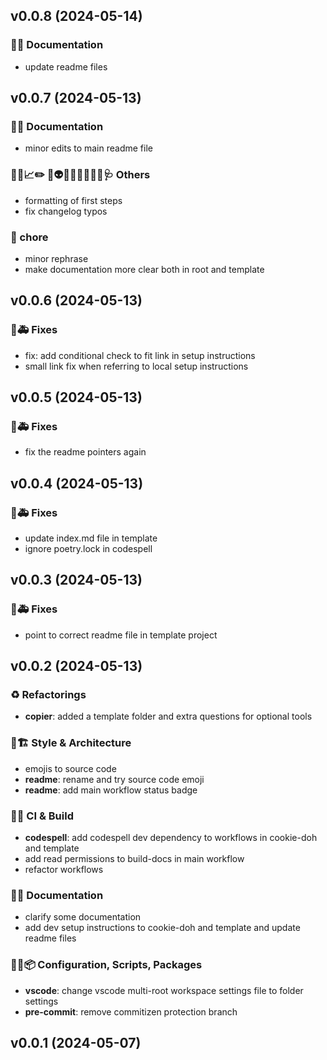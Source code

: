 ## v0.0.8 (2024-05-14)

### 📝💡 Documentation

- update readme files

## v0.0.7 (2024-05-13)

### 📝💡 Documentation

- minor edits to main readme file

### 🔐🚧📈✏️ 💩👽️🍻💬🥚🌱🚩🥅🩺 Others

- formatting of first steps
- fix changelog typos

### 🧹 chore

- minor rephrase
- make documentation more clear both in root and template

## v0.0.6 (2024-05-13)

### 🐛🚑️ Fixes

- fix: add conditional check to fit link in setup instructions
- small link fix when referring to local setup instructions

## v0.0.5 (2024-05-13)

### 🐛🚑️ Fixes

- fix the readme pointers again

## v0.0.4 (2024-05-13)

### 🐛🚑️ Fixes

- update index.md file in template
- ignore poetry.lock in codespell

## v0.0.3 (2024-05-13)

### 🐛🚑️ Fixes

- point to correct readme file in template project

## v0.0.2 (2024-05-13)

### ♻️  Refactorings

- **copier**: added a template folder and extra questions for optional tools

### 🎨🏗️ Style & Architecture

- emojis to source code
- **readme**: rename and try source code emoji
- **readme**: add main workflow status badge

### 💚👷 CI & Build

- **codespell**: add codespell dev dependency to workflows in cookie-doh and template
- add read permissions to build-docs in main workflow
- refactor workflows

### 📝💡 Documentation

- clarify some documentation
- add dev setup instructions to cookie-doh and template and update readme files

### 🔧🔨📦️ Configuration, Scripts, Packages

- **vscode**: change vscode multi-root workspace settings file to folder settings
- **pre-commit**: remove commitizen protection branch

## v0.0.1 (2024-05-07)

